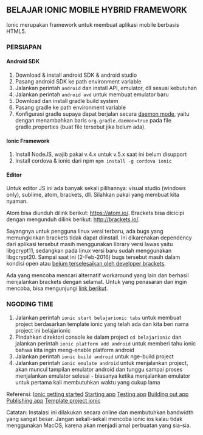 ## BELAJAR IONIC MOBILE HYBRID FRAMEWORK ##

Ionic merupakan framework untuk membuat aplikasi mobile berbasis HTML5.

### PERSIAPAN ###

#### Android SDK ####

1. Download & install android SDK & android studio
2. Pasang android SDK ke path environment variable
3. Jalankan perintah `android` dan install API, emulator, dll sesuai kebutuhan
4. Jalankan perintah `android avd` untuk membuat emulator baru
5. Download dan install gradle build system
6. Pasang gradle ke path environment variable
7. Konfigurasi gradle supaya dapat berjalan secara [daemon mode](https://docs.gradle.org/2.9/userguide/gradle_daemon.html), yaitu dengan menambahkan baris `org.gradle.daemon=true` pada file gradle.properties (buat file tersebut jika belum ada).

#### Ionic Framework ####

1. Install NodeJS, wajib pakai v.4.x untuk v.5.x saat ini belum disupport
2. Install cordova & ionic dari npm `npm install -g cordova ionic`

#### Editor ####

Untuk editor JS ini ada banyak sekali pilihannya: visual studio (windows only), sublime, atom, brackets, dll. Silahkan pakai yang membuat kita nyaman.

Atom bisa diunduh dilink berikut: https://atom.io/.
Brackets bisa dicicipi dengan mengunduh dilink berikut: http://brackets.io/.

Sayangnya untuk pengguna linux versi terbaru, ada bugs yang memungkinkan brackets tidak dapat diinstall. Ini dikarenakan dependency dari aplikasi tersebut masih menggunakan library versi lawas yaitu libgcrypt11, sedangkan pada linux versi baru sudah menggunakan libgcrypt20. Sampai saat ini (2-Feb-2016) bugs tersebut masih dalam kondisi open atau [belum terselesaikan oleh developer brackets](https://github.com/adobe/brackets/issues/10255).

Ada yang mencoba mencari alternatif workaround yang lain dan berhasil menjalankan brackets dengan selamat. Untuk yang penasaran dan ingin mencoba, bisa mengunjungi [link berikut](http://www.webupd8.org/2015/04/fix-missing-libgcrypt11-causing-spotify.html).

### NGODING TIME ###

1. Jalankan perintah `ionic start belajarionic tabs` untuk membuat project berdasarkan template ionic yang telah ada dan kita beri nama project ini belajarionic
2. Pindahkan direktori console ke dalam project `cd belajarionic` dan jalankan perintah `ionic platform add android` untuk memberi tahu ionic bahwa kita ingin meng-enable platform android
3. Jalankan perintah `ionic build android` untuk nge-build project
4. Jalankan perintah `ionic emulate android` untuk menjalankan project, akan muncul tampilan emulator android dan tunggu sampai proses menjalankan emulator selesai - biasanya ketika menjalankan emulator untuk pertama kali membutuhkan waktu yang cukup lama

Referensi:
[Ionic getting started](http://ionicframework.com/docs/guide/installation.html)
[Starting app](http://ionicframework.com/docs/guide/starting.html)
[Testing app](http://ionicframework.com/docs/guide/testing.html)
[Building out app](http://ionicframework.com/docs/guide/building.html)
[Publishing app](http://ionicframework.com/docs/guide/publishing.html)
[Template project ionic](https://www.npmjs.com/package/ionic)

Catatan:
Instalasi ini dilakukan secara online dan membutuhkan bandwidth yang sangat besar.
Jangan sekali-sekali mencoba ionic ios kalau tidak menggunakan MacOS, karena akan menjadi amal perbuatan yang sia-sia.